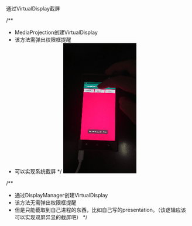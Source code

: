 通过VirtualDisplay截屏

/**
  * MediaProjection创建VirtualDisplay
  * 该方法需弹出权限框提醒
  * 可以实现系统截屏
  */
  ![image](https://github.com/OBaKai/PresentationDemo/blob/master/gif/001.gif)

/**
  * 通过DisplayManager创建VirtualDisplay
  * 该方法无需弹出权限框提醒
  * 但是只能截取到自己进程的东西，比如自己写的presentation。（该逻辑应该可以实现双屏异显的截屏吧）
  */
